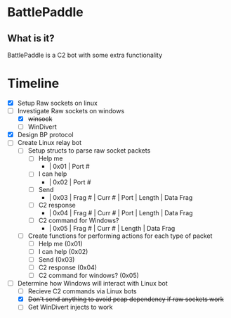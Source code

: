 # BattlePaddle

## What is it?

BattlePaddle is a C2 bot with some extra functionality


# Timeline
- [X] Setup Raw sockets on linux
- [ ] Investigate Raw sockets on windows
  - [X] ~~winsock~~
  - [ ] WinDivert
- [X] Design BP protocol
- [ ] Create Linux relay bot
  - [ ] Setup structs to parse raw socket packets
    - [ ] Help me 
      - | 0x01 | Port #
    - [ ] I can help 
      - | 0x02 | Port #
    - [ ] Send  
      - | 0x03 | Frag # | Curr # | Port | Length | Data Frag
    - [ ] C2 response 
      - | 0x04 | Frag # | Curr # | Port | Length | Data Frag
    - [ ] C2 command for Windows?
      - | 0x05 | Frag # | Curr # | Length | Data Frag
  - [ ] Create functions for performing actions for each type of packet
    - [ ] Help me (0x01)
    - [ ] I can help (0x02)
    - [ ] Send (0x03)
    - [ ] C2 response (0x04)
    - [ ] C2 command for windows? (0x05)
- [ ] Determine how Windows will interact with Linux bot
  - [ ] Recieve C2 commands via Linux bots
  - [X] ~~Don't send anything to avoid pcap dependency if raw sockets work~~
  - [ ] Get WinDivert injects to work
